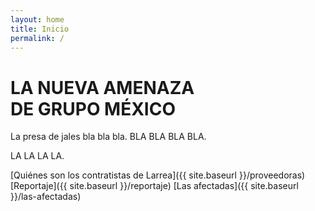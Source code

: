 ```yaml
---
layout: home
title: Inicio
permalink: /
---
```


# LA NUEVA AMENAZA <br>DE GRUPO MÉXICO

La presa de jales bla bla bla.
BLA BLA BLA BLA.

LA LA LA LA.

[Quiénes son los contratistas de Larrea]({{ site.baseurl }}/proveedoras)
[Reportaje]({{ site.baseurl }}/reportaje)
[Las afectadas]({{ site.baseurl }}/las-afectadas)
